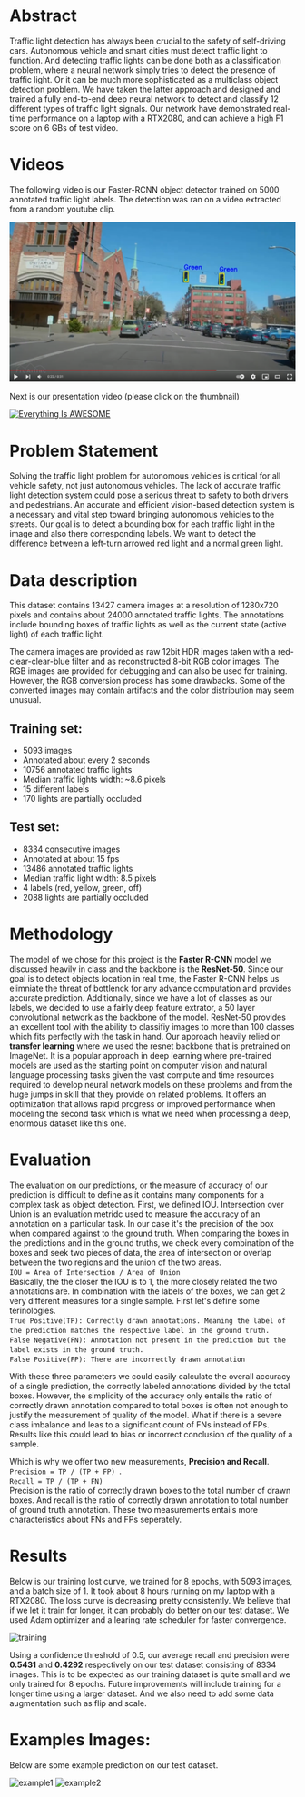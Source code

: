 # Abstract 

Traffic light detection has always been crucial to the safety of self-driving cars. Autonomous vehicle and smart cities must detect traffic light to function. And detecting traffic lights can be done both as a classification problem, where a neural network simply tries to detect the presence of traffic light. Or it can be much more sophisticated as a multiclass object detection problem. We have taken the latter approach and designed and trained a fully end-to-end deep neural network to detect and classify 12 different types of traffic light signals. Our network have demonstrated real-time performance on a laptop with a RTX2080, and can achieve a high F1 score on 6 GBs of test video. 

# Videos

The following video is our Faster-RCNN object detector trained on 5000 annotated traffic light labels. The detection was ran on a video extracted from a random youtube clip.

[![Everything Is AWESOME](results/thumbnail.png)](https://www.youtube.com/watch?v=4zXyJWrQRM0-Y "Everything Is AWESOME")

Next is our presentation video (please click on the thumbnail)

[![Everything Is AWESOME](https://automaticaddison.com/wp-content/uploads/2021/02/cover-traffic-light-color-detection-1024x576.jpg)](https://youtu.be/LFBUFx0beLU-Y "Everything Is AWESOME")


# Problem Statement
Solving the traffic light problem for autonomous vehicles is critical for all vehicle safety, not just autonomous vehicles. The lack of accurate traffic light detection system could pose a serious threat to safety to both drivers and pedestrians. An accurate and efficient vision-based detection system is a necessary and vital step toward bringing autonomous vehicles to the streets. Our goal is to detect a bounding box for each traffic light in the image and also there corresponding labels. We want to detect the difference between a left-turn arrowed red light and a normal green light. 

# Data description
This dataset contains 13427 camera images at a resolution of 1280x720 pixels and contains about 24000 annotated traffic lights. The annotations include bounding boxes of traffic lights as well as the current state (active light) of each traffic light.

The camera images are provided as raw 12bit HDR images taken with a red-clear-clear-blue filter and as reconstructed 8-bit RGB color images. The RGB images are provided for debugging and can also be used for training. However, the RGB conversion process has some drawbacks. Some of the converted images may contain artifacts and the color distribution may seem unusual.


## Training set: 
* 5093 images
* Annotated about every 2 seconds
* 10756 annotated traffic lights
*  Median traffic lights width: ~8.6 pixels
* 15 different labels
* 170 lights are partially occluded

## Test set: 
* 8334 consecutive images
* Annotated at about 15 fps
* 13486 annotated traffic lights
* Median traffic light width: 8.5 pixels
* 4 labels (red, yellow, green, off)
* 2088 lights are partially occluded


# Methodology 

The model of we chose for this project is the **Faster R-CNN** model we discussed heavily in class and the backbone is the **ResNet-50**. Since our goal is to detect objects location in real time, the Faster R-CNN helps us elimniate the threat of bottlenck for any advance computation and provides accurate prediction. Additionally, since we have a lot of classes as our labels, we decided to use a fairly deep feature extrator, a 50 layer convolutional network as the backbone of the model. ResNet-50 provides an excellent tool with the ability to classifiy images to more than 100 classes which fits perfectly with the task in hand. Our approach heavily relied on **transfer learning** where we used the resnet backbone that is pretrained on ImageNet. It is a popular approach in deep learning where pre-trained models are used as the starting point on computer vision and natural language processing tasks given the vast compute and time resources required to develop neural network models on these problems and from the huge jumps in skill that they provide on related problems. It offers an optimization that allows rapid progress or improved performance when modeling the second task which is what we need when processing a deep, enormous dataset like this one.

# Evaluation

The evaluation on our predictions, or the measure of accuracy of our prediction is difficult to define as it contains many components for a complex task as object detection. First, we defined IOU. Intersection over Union is an evaluation metridc used to measure the accuracy of an annotation on a particular task. In our case it's the precision of the box when compared against to the ground truth. When comparing the boxes in the predictions and in the ground truths, we check every combination of the boxes and seek two pieces of data, the area of intersection or overlap between the two regions and the union of the two areas. 
<br />
```IOU = Area of Intersection / Area of Union ```
<br />
Basically, the the closer the IOU is to 1, the more closely related the two annotations are. In combination with the labels of the boxes, we can get 2 very different measures for a single sample. First let's define some terinologies. <br />
```True Positive(TP): Correctly drawn annotations. Meaning the label of the prediction matches the respective label in the ground truth. ```
<br />
```False Negative(FN): Annotation not present in the prediction but the label exists in the ground truth.```
<br />
```False Positive(FP): There are incorrectly drawn annotation```
<br />

With these three parameters we could easily calculate the overall accuracy of a single prediction, the correctly labeled annotations divided by the total boxes. However, the simplicity of the accuracy only entails the ratio of correctly drawn annotation compared to total boxes is often not enough to justify the measurement of quality of the model. What if there is a severe class imbalance and leas to a significant count of FNs instead of FPs. Results like this could lead to bias or incorrect conclusion of the quality of a sample. 

Which is why we offer two new measurements, **Precision and Recall**.
<br /> ```Precision = TP / (TP + FP) ```.
<br /> ```Recall = TP / (TP + FN) ```
<br /> Precision is the ratio of correctly drawn boxes to the total number of drawn boxes. And recall is the ratio of correctly drawn annotation to total number of ground truth annotation. These two measurements entails more characteristics about FNs and FPs seperately. 

# Results

Below is our training lost curve, we trained for 8 epochs, with 5093 images, and a batch size of 1. It took about 8 hours running on my laptop with a RTX2080. The loss curve is decreasing pretty consistently. We believe that if we let it train for longer, it can probably do better on our test dataset. We used Adam optimizer and a learing rate scheduler for faster convergence. 

![training](results/output.png)

Using a confidence threshold of 0.5, our average recall and precision were **0.5431** and **0.4292** respectively on our test dataset consisting of 8334 images. This is to be expected as our training dataset is quite small and we only trained for 8 epochs. Future improvements will include training for a longer time using a larger dataset. And we also need to add some data augmentation such as flip and scale. 

# Examples Images:

Below are some example prediction on our test dataset.

![example1](results/frame_000.png)
![example2](results/frame_001.png)

